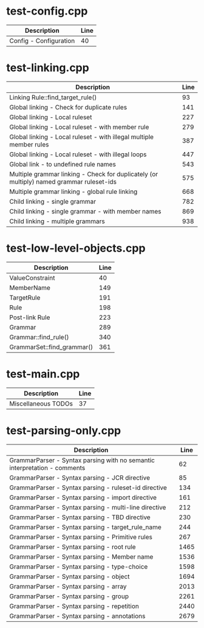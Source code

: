 # test-config.cpp

| Description | Line |
|-------------|------|
| Config - Configuration | 40 |

# test-linking.cpp

| Description | Line |
|-------------|------|
| Linking Rule::find_target_rule() | 93 |
| Global linking - Check for duplicate rules | 141 |
| Global linking - Local ruleset | 227 |
| Global linking - Local ruleset - with member rule | 279 |
| Global linking - Local ruleset - with illegal multiple member rules | 387 |
| Global linking - Local ruleset - with illegal loops | 447 |
| Global link - to undefined rule names | 543 |
| Multiple grammar linking - Check for duplicately (or multiply) named grammar ruleset-ids | 575 |
| Multiple grammar linking - global rule linking | 668 |
| Child linking - single grammar | 782 |
| Child linking - single grammar - with member names | 869 |
| Child linking - multiple grammars | 938 |

# test-low-level-objects.cpp

| Description | Line |
|-------------|------|
| ValueConstraint | 40 |
| MemberName | 149 |
| TargetRule | 191 |
| Rule | 198 |
| Post-link Rule | 223 |
| Grammar | 289 |
| Grammar::find_rule() | 340 |
| GrammarSet::find_grammar() | 361 |

# test-main.cpp

| Description | Line |
|-------------|------|
| Miscellaneous TODOs | 37 |

# test-parsing-only.cpp

| Description | Line |
|-------------|------|
| GrammarParser - Syntax parsing with no semantic interpretation - comments | 62 |
| GrammarParser - Syntax parsing - JCR directive | 85 |
| GrammarParser - Syntax parsing - ruleset-id directive | 134 |
| GrammarParser - Syntax parsing - import directive | 161 |
| GrammarParser - Syntax parsing - multi-line directive | 212 |
| GrammarParser - Syntax parsing - TBD directive | 230 |
| GrammarParser - Syntax parsing - target_rule_name | 244 |
| GrammarParser - Syntax parsing - Primitive rules | 267 |
| GrammarParser - Syntax parsing - root rule | 1465 |
| GrammarParser - Syntax parsing - Member name | 1536 |
| GrammarParser - Syntax parsing - type-choice | 1598 |
| GrammarParser - Syntax parsing - object | 1694 |
| GrammarParser - Syntax parsing - array | 2013 |
| GrammarParser - Syntax parsing - group | 2261 |
| GrammarParser - Syntax parsing - repetition | 2440 |
| GrammarParser - Syntax parsing - annotations | 2679 |
